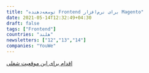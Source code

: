 ```yaml
---
title: "توسعه‌دهنده Frontend برای نرم‌افزار Magento"
date: 2021-05-14T12:32:49+04:30
draft: false
tags: ["Frontend"]
countries: "هلند"
newsletters: ["12","13","14"]
companies: "YouWe"
---
```


[اقدام برای این موقعیت شغلی](https://stackoverflow.com/jobs/526842/frontend-magento-developer-youwe)